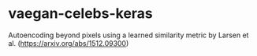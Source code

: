 # vaegan-celebs-keras
Autoencoding beyond pixels using a learned similarity metric by Larsen et al. (https://arxiv.org/abs/1512.09300)
